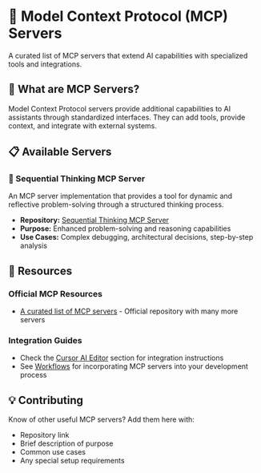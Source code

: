 # 🧠 Model Context Protocol (MCP) Servers

A curated list of MCP servers that extend AI capabilities with specialized tools and integrations.

## 🎯 What are MCP Servers?

Model Context Protocol servers provide additional capabilities to AI assistants through standardized interfaces. They can add tools, provide context, and integrate with external systems.

## 📋 Available Servers

### 🧠 Sequential Thinking MCP Server

An MCP server implementation that provides a tool for dynamic and reflective problem-solving through a structured thinking process.

- **Repository:** [Sequential Thinking MCP Server](https://github.com/modelcontextprotocol/servers/tree/main/src/sequentialthinking)
- **Purpose:** Enhanced problem-solving and reasoning capabilities
- **Use Cases:** Complex debugging, architectural decisions, step-by-step analysis

## 🔗 Resources

### Official MCP Resources

- [A curated list of MCP servers](https://github.com/modelcontextprotocol/servers) - Official repository with many more servers

### Integration Guides

- Check the [Cursor AI Editor](../cursor-ai-editor/) section for integration instructions
- See [Workflows](../workflows/) for incorporating MCP servers into your development process

## 💡 Contributing

Know of other useful MCP servers? Add them here with:

- Repository link
- Brief description of purpose
- Common use cases
- Any special setup requirements
